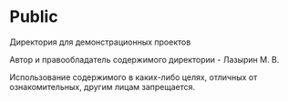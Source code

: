 # Public
Директория для демонстрационных проектов

Автор и правообладатель содержимого директории - Лазырин М. В.

Использование содержимого в каких-либо целях, отличных от ознакомительных, другим лицам запрещается.
